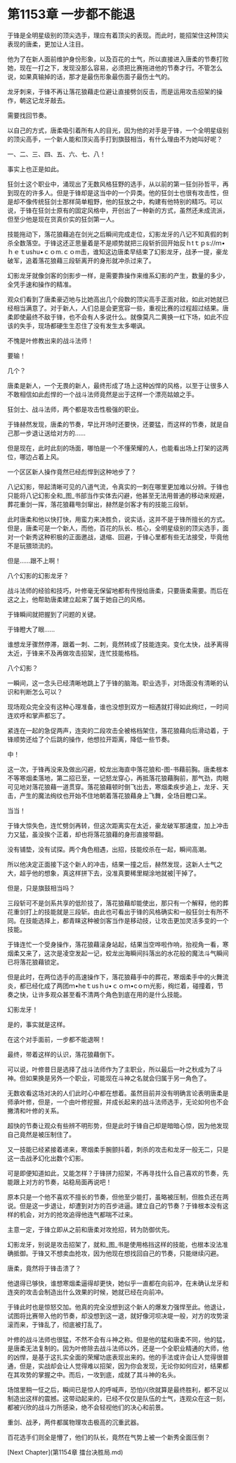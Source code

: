 # 第1153章 一步都不能退

于锋是全明星级别的顶尖选手，理应有着顶尖的表现。而此时，能招架住这种顶尖表现的唐柔，更加让人注目。

他为了在新人面前维护身份形象，以及百花的士气，所以直接进入唐柔的节奏打败她，现在一打之下，发现没那么容易，必须把比赛拖进他的节奏才行。不管怎么说，如果真输掉的话，那才是最伤形象最伤面子最伤士气的。

龙牙刺来，于锋不再让落花狼藉走位避让直接劈剑反击，而是运用攻击招架的操作，朝这记龙牙敲去。

需要找回节奏。

以自己的方式，唐柔吸引着所有人的目光，因为他的对手是于锋，一个全明星级别的顶尖高手，一个新人能和顶尖高手打到旗鼓相当，有什么理由不为她叫好呢？

一、二、三、四、五、六、七、八！

事实上也正是如此。

狂剑士这个职业中，涌现出了无数风格狂野的选手，从以前的第一狂剑孙哲平，再到现在的许多人。但是于锋却是这当中的一个异类。他的狂剑士也很有攻击性，但是却不像传统狂剑士那样简单粗野，他的狂放之中，构建有他特别的精巧。可以说，于锋在狂剑士原有的固定风格中，开创出了一种新的方式，虽然还未成流派，但至少他是现在货真价实的狂剑第一人。

技能拖动下，落花狼藉追在剑光之后瞬间完成走位，幻影龙牙的八记不知真假的刺杀全数落空。于锋这还正思量着是不是顺势就把三段斩折回开始反ｈtｔｐs://ｍ•ｈｅｔushu•ｃｏm.ｃｏm击，谁知这边唐柔早结束了幻影龙牙，战矛一提，豪龙破军，追着落花狼藉三段斩离开的身形就冲杀过来了。

幻影龙牙就像剑客的剑影步一样，是需要靠操作来维系幻影的产生，数量的多少，全凭手速和操作的精准。

观众们看到了唐柔豪迈地与比她高出几个段数的顶尖高手正面对敌，如此对她就已经相当满意了。对于新人，人们总是会更宽容一些，重视比赛的过程超过结果。唐柔即使最终不敌于锋，也不会有人多说什么。就像莫凡二黄换一红下场，如此不应该的失手，现场都硬生生忍住了没有发生太多嘲讽。

不愧是叶修教出来的战斗法师！

要输！

几个？

唐柔是新人，一个无畏的新人，最终形成了场上这种凶悍的风格，以至于让很多人不敢相信如此彪悍的一个战斗法师竟然是出于这样一个漂亮姑娘之手。

狂剑士、战斗法师，两个都是攻击性极强的职业。

于锋赫然发现，唐柔的节奏，早比开场时还要快，还要猛，而这样的节奏，就是自己那一步退让送给对方的……

但是现在，此时此刻的场面，哪怕是一个不懂荣耀的人，也能看出场上打架的这两位，哪边占着上风。

一个区区新人操作竟然已经彪悍到这种地步了？

八记幻影，带起清晰可见的八道气流，令真实的一刺在哪里更加难以分辨。于锋也只能将八记幻影全和_图_书部当作实体去闪避，他甚至无法用普通的移动来规避，葬花重剑一挥，落花狼藉甩剑窜出，赫然是剑客才有的技能三段斩。

此时唐柔和他以快打快，用蛮力来决胜负，说实话，这并不是于锋所擅长的方式。但是，唐柔可是一个新人，而他，百花的队长、核心，全明星级别的顶尖选手，面对一个新秀这种积极的正面邀战，退缩、回避，于锋心里都有些无法接受，毕竟他不是玩猥琐流的。

但是……跟不上啊！

八个幻影的幻影龙牙？

战斗法师的经验和技巧，叶修毫无保留地都有传授给唐柔，只要唐柔需要。而后在这之上，他帮助唐柔建立起来了属于她自己的风格。

于锋瞬间就把握到了问题的关键。

于锋瞪大了眼……

谁想龙牙骤然停滞，跟着一刺、二刺，竟然转成了技能连突。变化太快，战矛离得太近，于锋来不及再做攻击招架，连忙技能格档。

八个幻影？

一瞬间，这一念头已经清晰地跳上了于锋的脑海。职业选手，对场面没有清晰的认识和判断怎么可以？

现场观众完全没有这种心理准备，谁也没想到双方一相遇就打得如此绚烂，一时间连欢呼和掌声都忘了。

紧连在一起的急促两声，连突的二段攻击全被格档架住，落花狼藉向后滑动着，于锋顺势还给了个后跳的操作，他想拉开距离，降低一些节奏。

中！

这一次，于锋再没来及做出闪避，蛟龙出海直中落花狼和-图-书藉前胸。唐柔根本不等寒烟柔落地，第二招已至，一记怒龙穿心，再抵落花狼藉胸前，那气劲，肉眼可见地对落花狼藉一道贯穿。落花狼藉顿时倒飞出去，寒烟柔疾步追上，龙牙、天击，产生的魔法绚纹也开始不住地朝着落花狼藉身上飞舞，全场目瞪口呆。

当当！

于锋大惊失色，连忙劈剑再转，但这次距离实在太近，豪龙破军那速度，加上冲击力又猛，虽没挨个正着，却也将落花狼藉的身形直接带翻。

没有铺垫，没有试探。两个角色相遇，出招，技能绞杀在一起，瞬间高潮。

所以他决定正面接下这个新人的冲击，结果一撞之后，赫然发现，这新人士气之大，超乎他的想象，真这样拼下去，没准真要稀里糊涂地就被|干掉了。

但是，只是旗鼓相当吗？

三段斩可不是剑系共享的低阶技了，落花狼藉却能使出，那只有一个解释，他的葬花重剑打上的技能就是三段斩。由此也可看出于锋的风格确实和一般狂剑士有所不同。在技能选择上，都青睐这种被剑客当作是移动技，让攻击更加灵活多变的一个技能。

于锋连忙一个受身操作，落花狼藉滚身站起，结果当空哗啦作响，抬视角一看，寒烟柔又来了，这次是凌空发起一记，蛟龙出海瞬间抖落出的水花般的魔法斗气瞬间已将落花狼藉锁定。

但是此时，在两位选手的高速操作下，落花狼藉手中的葬花，寒烟柔手中的火舞流炎，都已经化成了两团ｍ•heｔusｈu•ｃｏｍ•cｏｍ光影，绚烂着，碰撞着，节奏之快，让许多观众甚至看不清两个角色到底在用的是什么技能。

幻影龙牙！

是的，事实就是这样。

在这个对手面前，一步都不能退啊！

最终，带着这样的认识，落花狼藉倒下。

可以说，叶修昔日是选择了战斗法师作为了主职业，所以最后一叶之秋成为了斗神。但如果换是另外一个职业，可能现在斗神之名就会归属于另一角色了。

无数收看这场对决的人们此时心中都在想着。虽然目前并没有明确言论表明唐柔是师承叶修，但是，一个由叶修挖掘，并成长起来的战斗法师选手，无论如何也不会撇清和叶修的关系。

超快的节奏让观众有些辨不明形势，但是此时于锋自己却是暗暗心惊，因为他发现自己竟然是被压制住了。

又一技能已经紧接着递来，寒烟柔手腕颤抖着，刺杀的攻击和龙牙一般无二，只是这一击战矛幻化出数个幻影。

可是即便知道如此，又能怎样？于锋拼力招架，不再寻找什么自己喜欢的节奏，先能跟上对方的节奏，站稳局面再说吧！

原本只是一个他不喜欢不擅长的节奏，但他至少能打，虽略被压制，但胜负还在两说。但是这一步退让，却遭到对方的百步进逼。建立自己的节奏？于锋根本没有这样的机会，对方的抢攻追得他连气都喘不过来。

主意一定，于锋立即从之前和唐柔对攻抢招，转为防御优先。

幻影龙牙，别说是攻击招架了，就和_图_书是使用格挡这样的技能，也根本没法准确抵御。于锋又不想卖血抢攻，因为他现在想找回自己的节奏，只能继续闪避。

唐柔，竟然将于锋击溃了？

他退得已够快，谁想寒烟柔逼得却更快，她似乎一直都在向前冲，在未确认龙牙和连突的攻击会制造出什么效果的时候，她就已经在向前冲。

于锋此时也是惊怒交加。他真的完全没想到这个新人的爆发力强悍至此。他退让，试图将比赛带入他的节奏，却没想到这一退，就好像河坝决堤一般，对方的攻势滚滚而来，于锋乱了，彻底被打乱了。

叶修的战斗法师也很猛，不然不会有斗神之称。但是他的猛和唐柔不同，他的猛，是唐柔无法复制的。因为叶修除去战斗法师以外，还是一个全职业精通的大师，他的凶悍，是基于这扎实全面的荣耀功底表现出来的。他的手法或许会让人觉得很普通，但是，实战却会让人觉得难以招架，因为你会发现，无论你如何应对，结果都在其攻势的掌握之中。而后，一攻到底，成就了其斗神的名头。

场馆里稍一怔之后，瞬间已是惊人的呼喊声，恐怕兴欣就算是最终胜利，都不足以制造出这样的震撼。这带动起来的，已经不仅仅是队伍的士气，连观众在这一刻，都被兴欣的战斗力所感染，绝不会轻视他们的决心和前景。

重剑、战矛，两件都属物理攻击极高的沉重武器。

百花选手们则全是懵了，他们的队长，竟然在气势上被一个新秀全面压倒？



[Next Chapter](第1154章 擂台决胜局.md)